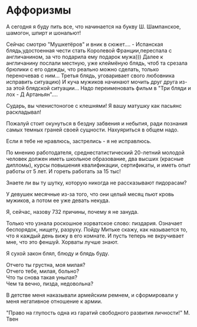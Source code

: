 # Аффоризмы

А сегодня я буду пить все, что начинается на букву Ш. Шампанское, шамогон, шпирт и шональют!

Сейчас смотрю "Мушкетёров" и вник в сюжет.... - Испанская блядь,удостоенная чести стать Королевой Франции,переспала с англичанином, за что подарила ему подарок мужа))) Далее к англичанину послали местную, уже клеймёную блядь, чтоб та срезала брюлики с его одежды, что реально можно сделать, только переночевав с ним... Третья блядь, уговаривает свого любовника исправить ситуацию) И куча мужиков начинают мочить друг друга из- за этой блядской ситуации... Надо переименовать фильм в "Три бляди и лох - Д Артаньян"....

Сударь, вы членистоногое с клешнями! Я вашу матушку как пасьянс раскладывал!

Пожалуй стоит окунуться в бездну забвения и небытия, ради познания самых темных граней своей сущности. Нахуяриться в общем надо. 

Если я тебе не нравлюсь, застрелись - я не исправлюсь.

По мнению работодателя, среднестатистический 20-летний молодой человек должен иметь школьное образование, два высших (красные дипломы), курсы повышения квалификации, сертификаты, и иметь опыт работы от 5 лет. И гореть работать за 15 тыс!

Знаете ли вы ту шутку, которую никогда не рассказывают пидорасам?

У девушек месячные из-за того, что они целый месяц пьют кровь мужиков, а потом ее уже девать некуда.

Я, сейчас, назову 732 причины, почему я не зануда.

Только что узнала роскошное хорватское слово: пиздария. Означает беспорядок, нищету, разруху. Пойду Митьке скажу, как называется то, что я каждый день вижу в его комнате. И пусть теперь не вкручивает мне, что это феншуй. Хорваты лучше знают.

Я сухой закон блял, блюду и блядь буду. 

Отчего ты грустна, моя милая?  
Отчего тебе, милая, больно?  
Что ты снова такая унылая?  
Чем та вечно, пизда, недовольна?

В детстве меня наказывали армейским ремнем, и сформировали у меня негативное отношение к армии.

"Право на глупость одна из гаратий свободного развития личности!" М. Твен
